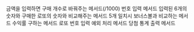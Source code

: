 금액을 입력하면 구매 개수로 바꿔주는 메서드(/1000)
번호 입력 메서드
입력된 6개의 숫자와 구매한 로또의 숫자와 비교해주는 메서드
5개 일치시 보너스볼과 비교하는 메서드
수익률 구하는 메서드
로또 번호 입력 예외 처리 메서드
당첨 통계 출력 메서드
